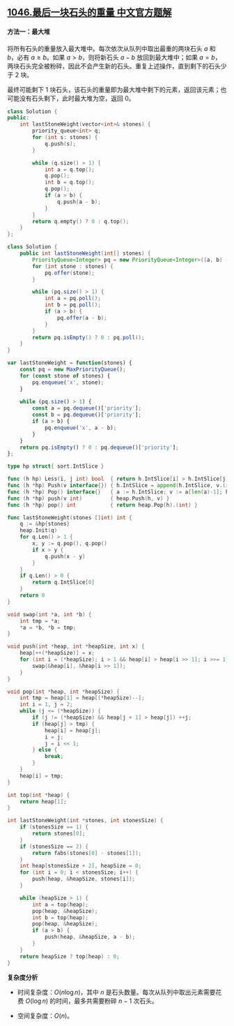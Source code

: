 ## [1046.最后一块石头的重量 中文官方题解](https://leetcode.cn/problems/last-stone-weight/solutions/100000/zui-hou-yi-kuai-shi-tou-de-zhong-liang-b-xgsx)

#### 方法一：最大堆

将所有石头的重量放入最大堆中。每次依次从队列中取出最重的两块石头 $a$ 和 $b$，必有 $a \ge b$。如果 $a>b$，则将新石头 $a-b$ 放回到最大堆中；如果 $a=b$，两块石头完全被粉碎，因此不会产生新的石头。重复上述操作，直到剩下的石头少于 $2$ 块。

最终可能剩下 $1$ 块石头，该石头的重量即为最大堆中剩下的元素，返回该元素；也可能没有石头剩下，此时最大堆为空，返回 $0$。

```C++ [sol1-C++]
class Solution {
public:
    int lastStoneWeight(vector<int>& stones) {
        priority_queue<int> q;
        for (int s: stones) {
            q.push(s);
        }

        while (q.size() > 1) {
            int a = q.top();
            q.pop();
            int b = q.top();
            q.pop();
            if (a > b) {
                q.push(a - b);
            }
        }
        return q.empty() ? 0 : q.top();
    }
};
```

```Java [sol1-Java]
class Solution {
    public int lastStoneWeight(int[] stones) {
        PriorityQueue<Integer> pq = new PriorityQueue<Integer>((a, b) -> b - a);
        for (int stone : stones) {
            pq.offer(stone);
        }

        while (pq.size() > 1) {
            int a = pq.poll();
            int b = pq.poll();
            if (a > b) {
                pq.offer(a - b);
            }
        }
        return pq.isEmpty() ? 0 : pq.poll();
    }
}
```

```JavaScript [sol1-JavaScript]
var lastStoneWeight = function(stones) {
    const pq = new MaxPriorityQueue();
    for (const stone of stones) {
        pq.enqueue('x', stone);
    }
    
    while (pq.size() > 1) {
        const a = pq.dequeue()['priority'];
        const b = pq.dequeue()['priority'];
        if (a > b) {
            pq.enqueue('x', a - b);
        }
    }
    return pq.isEmpty() ? 0 : pq.dequeue()['priority'];
};
```

```go [sol1-Golang]
type hp struct{ sort.IntSlice }

func (h hp) Less(i, j int) bool  { return h.IntSlice[i] > h.IntSlice[j] }
func (h *hp) Push(v interface{}) { h.IntSlice = append(h.IntSlice, v.(int)) }
func (h *hp) Pop() interface{}   { a := h.IntSlice; v := a[len(a)-1]; h.IntSlice = a[:len(a)-1]; return v }
func (h *hp) push(v int)         { heap.Push(h, v) }
func (h *hp) pop() int           { return heap.Pop(h).(int) }

func lastStoneWeight(stones []int) int {
    q := &hp{stones}
    heap.Init(q)
    for q.Len() > 1 {
        x, y := q.pop(), q.pop()
        if x > y {
            q.push(x - y)
        }
    }
    if q.Len() > 0 {
        return q.IntSlice[0]
    }
    return 0
}
```

```C [sol1-C]
void swap(int *a, int *b) {
    int tmp = *a;
    *a = *b, *b = tmp;
}

void push(int *heap, int *heapSize, int x) {
    heap[++(*heapSize)] = x;
    for (int i = (*heapSize); i > 1 && heap[i] > heap[i >> 1]; i >>= 1) {
        swap(&heap[i], &heap[i >> 1]);
    }
}

void pop(int *heap, int *heapSize) {
    int tmp = heap[1] = heap[(*heapSize)--];
    int i = 1, j = 2;
    while (j <= (*heapSize)) {
        if (j != (*heapSize) && heap[j + 1] > heap[j]) ++j;
        if (heap[j] > tmp) {
            heap[i] = heap[j];
            i = j;
            j = i << 1;
        } else {
            break;
        }
    }
    heap[i] = tmp;
}

int top(int *heap) {
    return heap[1];
}

int lastStoneWeight(int *stones, int stonesSize) {
    if (stonesSize == 1) {
        return stones[0];
    }
    if (stonesSize == 2) {
        return fabs(stones[0] - stones[1]);
    }
    int heap[stonesSize + 2], heapSize = 0;
    for (int i = 0; i < stonesSize; i++) {
        push(heap, &heapSize, stones[i]);
    }

    while (heapSize > 1) {
        int a = top(heap);
        pop(heap, &heapSize);
        int b = top(heap);
        pop(heap, &heapSize);
        if (a > b) {
            push(heap, &heapSize, a - b);
        }
    }
    return heapSize ? top(heap) : 0;
}
```

**复杂度分析**

- 时间复杂度：$O(n\log n)$，其中 $n$ 是石头数量。每次从队列中取出元素需要花费 $O(\log n)$ 的时间，最多共需要粉碎 $n - 1$ 次石头。

- 空间复杂度：$O(n)$。